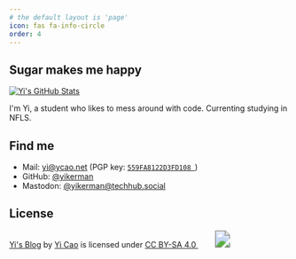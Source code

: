 ```yaml
---
# the default layout is 'page'
icon: fas fa-info-circle
order: 4
---
```



## **Sugar makes me happy**

[![Yi's GitHub Stats](https://github-readme-stats-iota-virid.vercel.app/api?username=yikerman&count_private=true&show_icons=true&hide_rank=true&include_all_commits=true&card_width=300)](https://github.com/yikerman)

I'm Yi, a student who likes to mess around with code. Currenting studying in NFLS.

## Find me

- Mail: [yi@ycao.net](mailto:yi@ycao.net) (PGP key: [`559FA8122D3FD108 `](/pgp))
- GitHub: [@yikerman](https://github.com/yikerman)
- Mastodon: [@yikerman@techhub.social](https://techhub.social/@yikerman)

## License

<p xmlns:cc="http://creativecommons.org/ns#" xmlns:dct="http://purl.org/dc/terms/"><a property="dct:title" rel="cc:attributionURL" href="https://ycao.net/">Yi's Blog</a> by <a rel="cc:attributionURL dct:creator" property="cc:attributionName" href="https://ycao.top/about/">Yi Cao</a> is licensed under <a href="https://creativecommons.org/licenses/by-sa/4.0/" target="_blank" rel="license noopener noreferrer" style="display:inline-block;">CC BY-SA 4.0 <svg width="88" height="31"><image xlink:href="https://mirrors.creativecommons.org/presskit/buttons/88x31/svg/by-sa.svg" src="https://mirrors.creativecommons.org/presskit/buttons/88x31/png/by-sa.png" width="88" height="31"/></svg>
